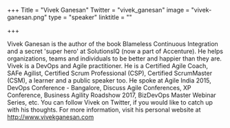 +++
Title = "Vivek Ganesan"
Twitter = "vivek_ganesan"
image = "vivek-ganesan.png"
type = "speaker"
linktitle = ""

+++

Vivek Ganesan is the author of the book Blameless Continuous Integration and a secret 'super hero' at SolutionsIQ (now a part of Accenture). He helps organizations, teams and individuals to be better and happier than they are.
Vivek is a DevOps and Agile practitioner. He is a Certified Agile Coach, SAFe Agilist, Certified Scrum Professional (CSP), Certified ScrumMaster (CSM), a learner and a public speaker too. He spoke at Agile India 2015, DevOps Conference - Bangalore, Discuss Agile Conferences, XP Conference, Business Agility Roadshow 2017, BizDevOps Master Webinar Series, etc.
You can follow Vivek on Twitter, if you would like to catch up with his thoughts.
For more information, visit his personal website at http://www.vivekganesan.com